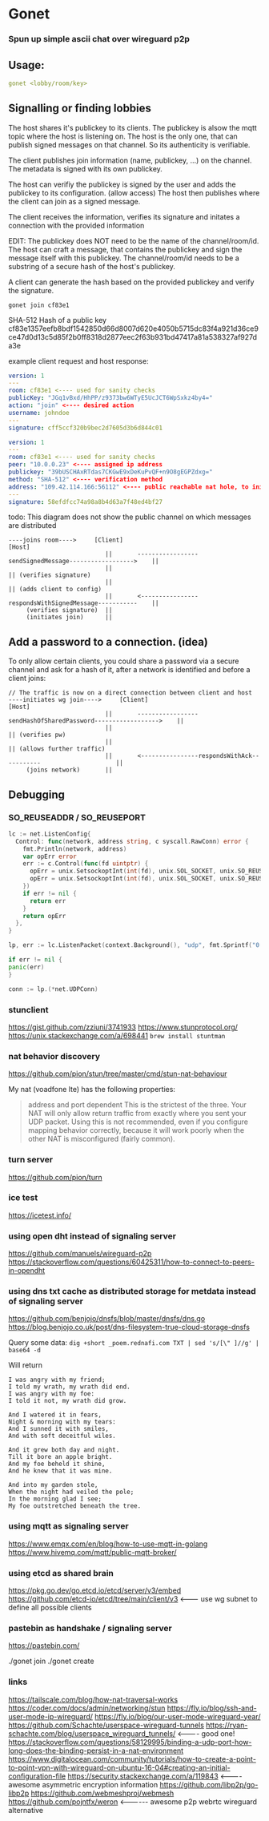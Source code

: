# Gonet
### Spun up simple ascii chat over wireguard p2p

## Usage:

```yaml
gonet <lobby/room/key>
```

## Signalling or finding lobbies

The host shares it's publickey to its clients. The publickey is alsow the mqtt topic where the host is listening on.
The host is the only one, that can publish signed messages on that channel. So its authenticity is verifiable.

The client publishes join information (name, publickey, ...) on the channel. The metadata is signed with its own publickey.

The host can verifiy the publickey is signed by the user and adds the publickey to its configuration. (allow access)
The host then publishes where the client can join as a signed message.

The client receives the information, verifies its signature and initates a connection with the provided information

EDIT: The publickey does NOT need to be the name of the channel/room/id. The host can craft a message, that contains the publickey and sign the message itself with
this publickey. The channel/room/id needs to be a substring of a secure hash of the host's publickey. 

A client can generate the hash based on the provided publickey and verify the signature.

`gonet join cf83e1`

SHA-512 Hash of a public key
cf83e1357eefb8bdf1542850d66d8007d620e4050b5715dc83f4a921d36ce9ce47d0d13c5d85f2b0ff8318d2877eec2f63b931bd47417a81a538327af927da3e

example client request and host response:

```yaml
version: 1
---
room: cf83e1 <---- used for sanity checks
publicKey: "JGq1vBxd/HhPP/z9373bw6WTyE5UcJCT6WpSxkz4by4="
action: "join" <---- desired action
username: johndoe
---
signature: cff5ccf320b9bec2d7605d3b6d844c01
```

```yaml
version: 1
---
room: cf83e1 <---- used for sanity checks
peer: "10.0.0.23" <---- assigned ip address
publickey: "39bUSCHAxRTdas7CKGwE9xDeKuPvQF+n9O8gEGPZdxg="
method: "SHA-512" <---- verification method
address: "109.42.114.166:56112" <---- public reachable nat hole, to initiate wireguard connection
---
signature: 58efdfcc74a98a8b4d63a7f48ed4bf27
```

todo: This diagram does not show the public channel on which messages are distributed
```
----joins room---->     [Client]                                                           [Host]
                           ||       -----------------sendSignedMessage------------------>    || 
                           ||                                                                || (verifies signature)                                                              
                           ||                                                                || (adds client to config) 
                           ||       <----------------respondsWithSignedMessage-----------    ||
     (verifies signature)  ||
     (initiates join)      ||
```

## Add a password to a connection. (idea)

To only allow certain clients, you could share a password via a secure channel and ask for a hash of it, after a network is identified and before a client joins:

```
// The traffic is now on a direct connection between client and host
----initiates wg join---->     [Client]                                                           [Host]
                           ||       -----------------sendHashOfSharedPassword------------------>    || 
                           ||                                                                       || (verifies pw)                                                              
                           ||                                                                       || (allows further traffic) 
                           ||       <----------------respondsWithAck-----------                     ||
     (joins network)       ||
```

## Debugging

### SO_REUSEADDR / SO_REUSEPORT

```go
lc := net.ListenConfig{
  Control: func(network, address string, c syscall.RawConn) error {
    fmt.Println(network, address)
    var opErr error
    err := c.Control(func(fd uintptr) {
      opErr = unix.SetsockoptInt(int(fd), unix.SOL_SOCKET, unix.SO_REUSEPORT, 1)
      opErr = unix.SetsockoptInt(int(fd), unix.SOL_SOCKET, unix.SO_REUSEADDR, 1)
    })
    if err != nil {
      return err
    }
    return opErr
  },
}

lp, err := lc.ListenPacket(context.Background(), "udp", fmt.Sprintf("0.0.0.0:%d", port))

if err != nil {
panic(err)
}

conn := lp.(*net.UDPConn)
```

### stunclient
https://gist.github.com/zziuni/3741933
https://www.stunprotocol.org/
https://unix.stackexchange.com/a/698441
``
brew install stuntman
``

### nat behavior discovery
https://github.com/pion/stun/tree/master/cmd/stun-nat-behaviour

My nat (voadfone lte) has the following properties:
> address and port dependent This is the strictest of the three. Your NAT will only allow return traffic from exactly where you sent your UDP packet. Using this is not recommended, even if you configure mapping behavior correctly, because it will work poorly when the other NAT is misconfigured (fairly common).


### turn server
https://github.com/pion/turn


### ice test
https://icetest.info/

### using open dht instead of signaling server
https://github.com/manuels/wireguard-p2p
https://stackoverflow.com/questions/60425311/how-to-connect-to-peers-in-opendht

### using dns txt cache as distributed storage for metdata instead of signaling server
https://github.com/benjojo/dnsfs/blob/master/dnsfs/dns.go
https://blog.benjojo.co.uk/post/dns-filesystem-true-cloud-storage-dnsfs

Query some data:
``dig +short _poem.rednafi.com TXT | sed 's/[\" ]//g' | base64 -d``

Will return

```
I was angry with my friend;
I told my wrath, my wrath did end.
I was angry with my foe:
I told it not, my wrath did grow.

And I watered it in fears,
Night & morning with my tears:
And I sunned it with smiles,
And with soft deceitful wiles.

And it grew both day and night.
Till it bore an apple bright.
And my foe beheld it shine,
And he knew that it was mine.

And into my garden stole,
When the night had veiled the pole;
In the morning glad I see;
My foe outstretched beneath the tree.
```

### using mqtt as signaling server
https://www.emqx.com/en/blog/how-to-use-mqtt-in-golang
https://www.hivemq.com/mqtt/public-mqtt-broker/

### using etcd as shared brain
https://pkg.go.dev/go.etcd.io/etcd/server/v3/embed
https://github.com/etcd-io/etcd/tree/main/client/v3 <--- use wg subnet to define all possible clients

### pastebin as handshake / signaling server
https://pastebin.com/


./gonet join <roomId>
./gonet create <roomid>

### links
https://tailscale.com/blog/how-nat-traversal-works
https://coder.com/docs/admin/networking/stun
https://fly.io/blog/ssh-and-user-mode-ip-wireguard/
https://fly.io/blog/our-user-mode-wireguard-year/
https://github.com/Schachte/userspace-wireguard-tunnels
https://ryan-schachte.com/blog/userspace_wireguard_tunnels/ <---- good one!
https://stackoverflow.com/questions/58129995/binding-a-udp-port-how-long-does-the-binding-persist-in-a-nat-environment
https://www.digitalocean.com/community/tutorials/how-to-create-a-point-to-point-vpn-with-wireguard-on-ubuntu-16-04#creating-an-initial-configuration-file
https://security.stackexchange.com/a/119843 <---- awesome asymmetric encryption information
https://github.com/libp2p/go-libp2p
https://github.com/webmeshproj/webmesh
https://github.com/pojntfx/weron <------ awesome p2p webrtc wireguard alternative
